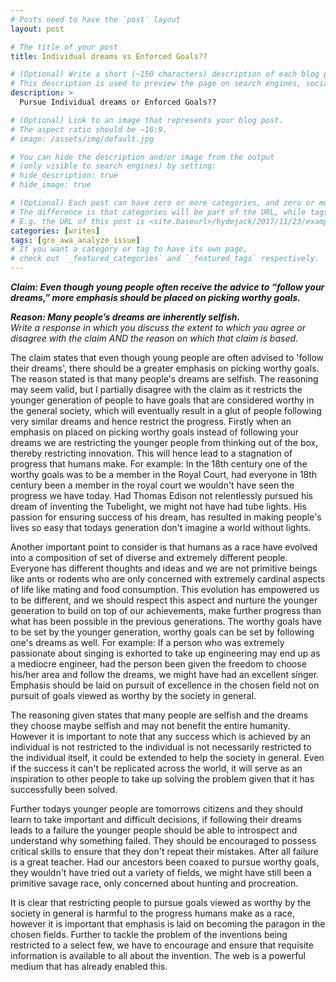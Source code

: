 ```yaml
---
# Posts need to have the `post` layout
layout: post

# The title of your post
title: Individual dreams vs Enforced Goals??

# (Optional) Write a short (~150 characters) description of each blog post.
# This description is used to preview the page on search engines, social media, etc.
description: >
  Pursue Individual dreams or Enforced Goals??

# (Optional) Link to an image that represents your blog post.
# The aspect ratio should be ~16:9.
# image: /assets/img/default.jpg

# You can hide the description and/or image from the output
# (only visible to search engines) by setting:
# hide_description: true
# hide_image: true

# (Optional) Each post can have zero or more categories, and zero or more tags.
# The difference is that categories will be part of the URL, while tags will not.
# E.g. the URL of this post is <site.baseurl>/hydejack/2017/11/23/example-content/
categories: [writes]
tags: [gre_awa_analyze_issue]
# If you want a category or tag to have its own page,
# check out `_featured_categories` and `_featured_tags` respectively.
---
```


<p>
<b><i>Claim:  Even though young people often receive the advice to “follow your dreams,” more emphasis should be placed on picking worthy goals.

Reason:  Many people’s dreams are inherently selfish.
</i></b>
<br>
<i>Write a response in which you discuss the extent to which you agree or disagree with the claim AND the reason on which that claim is based.
</i>
</p>

The claim states that even though young people are often advised to 'follow their dreams', there should be a greater emphasis on picking worthy goals. The reason stated is that many people's dreams are selfish. The reasoning may seem valid, but I partially disagree with the claim as it restricts the younger generation of people to have goals that are considered worthy in the general society, which will eventually result in a glut of people following very similar dreams and hence restrict the progress.
Firstly when an emphasis on placed on picking worthy goals instead of following your dreams we are restricting the younger people from thinking out of the box, thereby restricting innovation. This will hence lead to a stagnation of progress that humans make. For example: In the 18th century one of the worthy goals was to be a member in the Royal Court, had everyone in 18th century been a member in the royal court we wouldn't have seen the progress we have today. Had Thomas Edison not relentlessly pursued his dream of inventing the Tubelight, we might not have had tube lights. His passion for ensuring success of his dream, has resulted in making people's lives so easy that todays generation don't imagine a world without lights.

Another important point to consider is that humans as a race have evolved into a composition of set of diverse and extremely different people. Everyone has different thoughts and ideas and we are not primitive beings like ants or rodents who are only concerned with extremely cardinal aspects of life like mating and food consumption. This evolution has empowered us to be different, and we should respect this aspect and nurture the younger generation to build on top of our achievements, make further progress than what has been possible in the previous generations. The worthy goals have to be set by the younger generation, worthy goals can be set by following one's dreams as well. For example: If a person who was extremely passionate about singing is exhorted to take up engineering may end up as a mediocre engineer, had the person been given the freedom to choose his/her area and follow the dreams, we might have had an excellent singer. Emphasis should be laid on pursuit of excellence in the chosen field not on pursuit of goals viewed as worthy by the society in general.

The reasoning given states that many people are selfish and the dreams they choose maybe selfish and may not benefit the entire humanity. However it is important to note that any success which is achieved by an individual is not restricted to the individual is not necessarily restricted to the individual itself, it could be extended to help the society in general. Even if the success it can't be replicated across the world, it will serve as an inspiration to other people to take up solving the problem given that it has successfully been solved.

Further todays younger people are tomorrows citizens and they should learn to take important and difficult decisions, if following their dreams leads to a failure the younger people should be able to introspect and understand why something failed. They should be encouraged to possess critical skills to ensure that they don't repeat their mistakes. After all failure is a great teacher. Had our ancestors been coaxed to pursue worthy goals, they wouldn't have tried out a variety of fields, we might have still been a primitive savage race, only concerned about hunting and procreation.

It is clear that restricting people to pursue goals viewed as worthy by the society in general is harmful to the progress humans make as a race, however it is important that emphasis is laid on becoming the paragon in the chosen fields. Further to tackle the problem of the inventions being restricted to a select few, we have to encourage and ensure that requisite information is available to all about the invention. The web is a powerful medium that has already enabled this.
